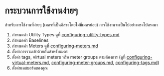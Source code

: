 # กระบวนการใช้งานง่ายๆ

สำหรับการใช้งานที่ง่ายๆ (เมตรที่เป็นอิสระโดยไม่มีเมตรย่อย) การใช้งานจะเป็นไปอย่างตรงไปตรงมา

1. กำหนดค่า Utility Types ดูที่ [configuring-utility-types.md](../getting-started/configuring-the-application/configuring-utility-types.md "mention")
2. กำหนดค่า Baselines
3. กำหนดค่า Meters ดูที่ [configuring-meters.md](../getting-started/configuring-the-application/configuring-meters.md "mention")
4. ตั้งค่าการรวมเข้าด้วยกันสำหรับเมตร
5. ตั้งค่า tags, virtual meters หรือ meter groups ตามต้องการ (ดูที่ [configuring-virtual-meters.md](../getting-started/configuring-the-application/configuring-virtual-meters.md "mention"), [configuring-meter-groups.md](../getting-started/configuring-the-application/configuring-meter-groups.md "mention"), [configuring-tags.md](../getting-started/configuring-the-application/configuring-tags.md "mention"))
6. ตั้งค่าแดชบอร์ดของคุณ